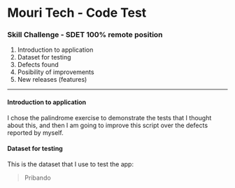 # Mouri Tech - Code Test
### Skill Challenge - SDET 100% remote position

1. Introduction to application
2. Dataset for testing
3. Defects found
4. Posibility of improvements
5. New releases (features)

***

#### Introduction to application

I chose the palindrome exercise to demonstrate the tests that I thought about this, and then I am going to improve this script over the defects reported by myself.

#### Dataset for testing

This is the dataset that I use to test the app:

>Pribando
